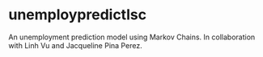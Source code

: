 # unemploypredictlsc

An unemployment prediction model using Markov Chains. In collaboration with Linh Vu and Jacqueline Pina Perez.
